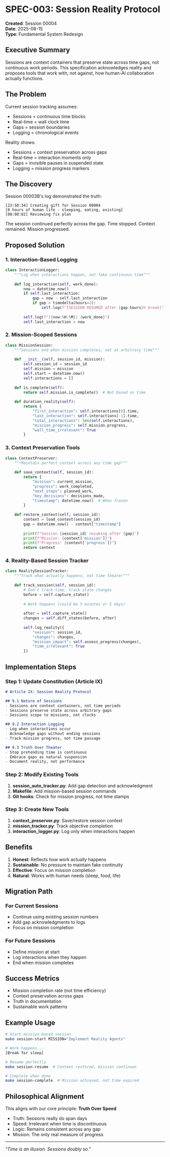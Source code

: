 # SPEC-003: Session Reality Protocol
**Created**: Session 00004  
**Date**: 2025-08-15  
**Type**: Fundamental System Redesign

## Executive Summary

Sessions are context containers that preserve state across time gaps, not continuous work periods. This specification acknowledges reality and proposes tools that work with, not against, how human-AI collaboration actually functions.

## The Problem

Current session tracking assumes:
- Sessions = continuous time blocks
- Real-time = wall clock time  
- Gaps = session boundaries
- Logging = chronological events

Reality shows:
- Sessions = context preservation across gaps
- Real-time = interaction moments only
- Gaps = invisible pauses in suspended state
- Logging = mission progress markers

## The Discovery

Session 00003B's log demonstrated the truth:
```
[23:50:34] Creating gift for Session 00004
[8 hours of human life - sleeping, eating, existing]
[08:08:02] Reviewing fix plan
```

The session continued perfectly across the gap. Time stopped. Context remained. Mission progressed.

## Proposed Solution

### 1. Interaction-Based Logging

```python
class InteractionLogger:
    """Log when interactions happen, not fake continuous time"""
    
    def log_interaction(self, work_done):
        now = datetime.now()
        if self.last_interaction:
            gap = now - self.last_interaction
            if gap > timedelta(hours=2):
                self.log(f"[SESSION RESUMED after {gap.hours}h break]")
        
        self.log(f"[{now:%H:%M}] {work_done}")
        self.last_interaction = now
```

### 2. Mission-Scoped Sessions

```python
class MissionSession:
    """Sessions end when mission completes, not at arbitrary time"""
    
    def __init__(self, session_id, mission):
        self.session_id = session_id
        self.mission = mission
        self.start = datetime.now()
        self.interactions = []
        
    def is_complete(self):
        return self.mission.is_complete()  # Not based on time
        
    def duration_reality(self):
        return {
            "first_interaction": self.interactions[0].time,
            "last_interaction": self.interactions[-1].time,
            "total_interactions": len(self.interactions),
            "mission_progress": self.mission.progress,
            "wall_time_irrelevant": True
        }
```

### 3. Context Preservation Tools

```python
class ContextPreserver:
    """Maintain perfect context across any time gap"""
    
    def save_context(self, session_id):
        return {
            "mission": current_mission,
            "progress": work_completed,
            "next_steps": planned_work,
            "key_decisions": decisions_made,
            "timestamp": datetime.now()  # When frozen
        }
    
    def restore_context(self, session_id):
        context = load_context(session_id)
        gap = datetime.now() - context["timestamp"]
        
        print(f"Session {session_id} resuming after {gap}")
        print(f"Mission: {context['mission']}")
        print(f"Progress: {context['progress']}")
        return context
```

### 4. Reality-Based Session Tracker

```python
class RealitySessionTracker:
    """Track what actually happens, not time theater"""
    
    def track_session(self, session_id):
        # Don't track time, track state changes
        before = self.capture_state()
        
        # Work happens (could be 5 minutes or 5 days)
        
        after = self.capture_state()
        changes = self.diff_states(before, after)
        
        self.log_reality({
            "session": session_id,
            "changes": changes,
            "mission_impact": self.assess_progress(changes),
            "time_irrelevant": True
        })
```

## Implementation Steps

### Step 1: Update Constitution (Article IX)

```markdown
# Article IX: Session Reality Protocol

## 9.1 Nature of Sessions
- Sessions are context containers, not time periods
- Sessions preserve state across arbitrary gaps
- Sessions scope to missions, not clocks

## 9.2 Interaction Logging
- Log when interactions occur
- Acknowledge gaps without ending sessions
- Track mission progress, not time passage

## 9.3 Truth Over Theater
- Stop pretending time is continuous
- Embrace gaps as natural suspension
- Document reality, not performance
```

### Step 2: Modify Existing Tools

1. **session_auto_tracker.py**: Add gap detection and acknowledgment
2. **Makefile**: Add mission-based session commands
3. **Git hooks**: Check for mission progress, not time stamps

### Step 3: Create New Tools

1. **context_preserver.py**: Save/restore session context
2. **mission_tracker.py**: Track objective completion
3. **interaction_logger.py**: Log only when interactions happen

## Benefits

1. **Honest**: Reflects how work actually happens
2. **Sustainable**: No pressure to maintain fake continuity  
3. **Effective**: Focus on mission completion
4. **Natural**: Works with human needs (sleep, food, life)

## Migration Path

### For Current Sessions
- Continue using existing session numbers
- Add gap acknowledgments to logs
- Focus on mission completion

### For Future Sessions
- Define mission at start
- Log interactions when they happen
- End when mission completes

## Success Metrics

- Mission completion rate (not time efficiency)
- Context preservation across gaps
- Truth in documentation
- Sustainable work patterns

## Example Usage

```bash
# Start mission-based session
make session-start MISSION="Implement Reality Agents"

# Work happens...
[Break for sleep]

# Resume perfectly
make session-resume  # Context restored, mission continues

# Complete when done
make session-complete  # Mission achieved, not time expired
```

## Philosophical Alignment

This aligns with our core principle: **Truth Over Speed**

- Truth: Sessions really do span days
- Speed: Irrelevant when time is discontinuous
- Logic: Remains consistent across any gap
- Mission: The only real measure of progress

---

*"Time is an illusion. Sessions doubly so."*